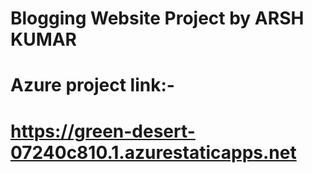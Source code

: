 # Blogging Website Project by ARSH KUMAR 

# Azure project link:- 
# https://green-desert-07240c810.1.azurestaticapps.net
